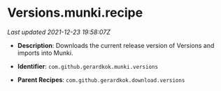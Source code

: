 # Versions.munki.recipe

_Last updated 2021-12-23 19:58:07Z_

- **Description**: Downloads the current release version of Versions and imports into Munki.

- **Identifier**: `com.github.gerardkok.munki.versions`

- **Parent Recipes**: `com.github.gerardkok.download.versions`